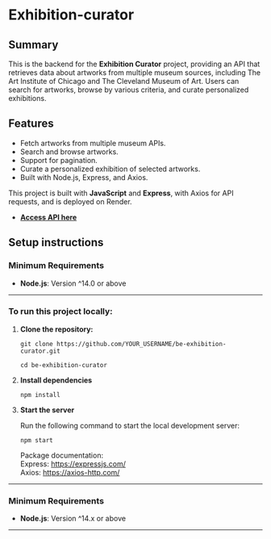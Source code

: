 # Exhibition-curator

## Summary
This is the backend for the **Exhibition Curator** project, providing an API that retrieves data about artworks from multiple museum sources, including The Art Institute of Chicago and The Cleveland Museum of Art. Users can search for artworks, browse by various criteria, and curate personalized exhibitions.

## Features

- Fetch artworks from multiple museum APIs.
- Search and browse artworks.
- Support for pagination.
- Curate a personalized exhibition of selected artworks.
- Built with Node.js, Express, and Axios.

This project is built with **JavaScript** and **Express**, with Axios for API requests, and is deployed on Render.

- **[Access API here](https://be-exhibition-curator.onrender.com/api/artworks)**

## Setup instructions

### Minimum Requirements

- **Node.js**: Version ^14.0 or above

---

### To run this project locally:

1. **Clone the repository:**

   ```
   git clone https://github.com/YOUR_USERNAME/be-exhibition-curator.git

   cd be-exhibition-curator
2. **Install dependencies**
    ```
    npm install
    ```
3. **Start the server**

    Run the following command to start the local development server:

    ```
    npm start
    ```
    Package documentation:<br>
    Express: https://expressjs.com/<br>
    Axios: https://axios-http.com/
---

### Minimum Requirements

- **Node.js**: Version ^14.x or above

---
